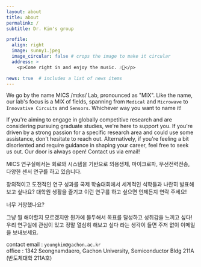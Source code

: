 ```yaml
---
layout: about
title: about
permalink: /
subtitle: Dr. Kim's group

profile:
  align: right
  image: sunny1.jpeg
  image_circular: false # crops the image to make it circular
  address: >
    <p>Come right in and enjoy the music. 🎶🎵</p>

news: true  # includes a list of news items
---
```


We go by the name MICS /mɪks/ Lab, pronounced as "MIX". Like the name, our lab's focus is a MIX of fields, spanning from `Medical` and `Microwave` to `Innovative Circuits` and `Sensors`. Whichever way you want to name it!

If you're aiming to engage in globally competitive research and are considering pursuing graduate studies, we're here to support you. If you're driven by a strong passion for a specific research area and could use some assistance, don't hesitate to reach out. Alternatively, if you're feeling a bit disoriented and require guidance in shaping your career, feel free to seek us out. Our door is always open! Contact us via email!

MICS 연구실에서는 회로와 시스템을 기반으로 의용생체, 마이크로파, 무선전력전송, 다양한 센서 연구를 하고 있습니다. 

창의적이고 도전적인 연구 성과를 국제 학술대회에서 세계적인 석학들과 나란히 발표해보고 싶나요? 대학원 생활을 즐기고 이런 연구를 하고 싶으면 언제든지 연락 주세요! 

너무 거창했나요?

그냥 뭘 해야할지 모르겠지만 뭔가에 몰두해서 목표를 달성하고 성취감을 느끼고 싶다! 
우리 연구실에 관심이 있고 정말 열심히 해보고 싶다 라는 생각이 들면 주저 없이 이메일을 보내보세요.

contact email : `youngkim@gachon.ac.kr` <br>
office : 1342 Seongnamdaero, Gachon University, Semiconductor Bldg 211A (반도체대학 211A호)
